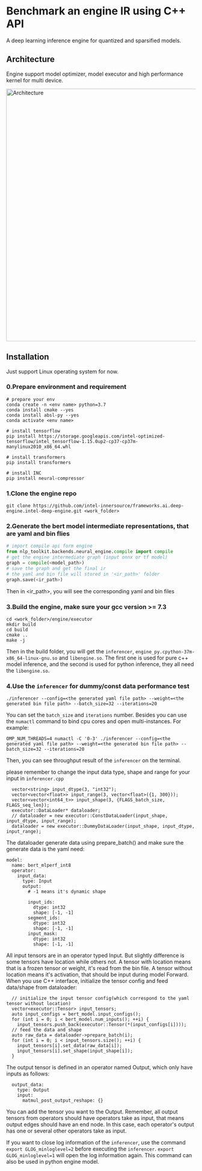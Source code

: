 # Benchmark an engine IR using C++ API
A deep learning inference engine for quantized and sparsified models.

## Architecture
Engine support model optimizer, model executor and high performance kernel for multi device.

<a target="_blank" href="imgs/architecture.png">
  <img src="imgs/architecture.png" alt="Architecture" width=762 height=672>
</a>

## Installation

Just support Linux operating system for now.


### 0.Prepare environment and requirement

```
# prepare your env
conda create -n <env name> python=3.7
conda install cmake --yes
conda install absl-py --yes
conda activate <env name>

# install tensorflow
pip install https://storage.googleapis.com/intel-optimized-tensorflow/intel_tensorflow-1.15.0up2-cp37-cp37m-manylinux2010_x86_64.whl

# install transformers
pip install transformers

# install INC
pip install neural-compressor
```

### 1.Clone the engine repo

`git clone https://github.com/intel-innersource/frameworks.ai.deep-engine.intel-deep-engine.git <work_folder>`

### 2.Generate the bert model intermediate representations, that are yaml and bin flies

```python
# import compile api form engine
from nlp_toolkit.backends.neural_engine.compile import compile
# get the engine intermediate graph (input onnx or tf model)
graph = compile(<model_path>)
# save the graph and get the final ir
# the yaml and bin file will stored in '<ir_path>' folder
graph.save(<ir_path>)
```

Then in <ir_path>, you will see the corresponding yaml and bin files

### 3.Build the engine, **make sure your gcc version >= 7.3**

```
cd <work_folder>/engine/executor
mkdir build
cd build
cmake ..
make -j
```

Then in the build folder, you will get the `inferencer`, `engine_py.cpython-37m-x86_64-linux-gnu.so` and `libengine.so`. The first one is used for pure c++ model inference, and the second is used for python inference, they all need the `libengine.so`.

### 4.Use the `inferencer` for dummy/const data performance test

`./inferencer --config=<the generated yaml file path> --weight=<the generated bin file path> --batch_size=32 --iterations=20`

You can set the `batch_size` and `iterations` number. Besides you can use the `numactl` command to bind cpu cores and open multi-instances. For example:

`OMP_NUM_THREADS=4 numactl -C '0-3' ./inferencer --config=<the generated yaml file path> --weight=<the generated bin file path> --batch_size=32 --iterations=20`

Then, you can see throughput result of the `inferencer`  on the terminal.

please remember to change the input data type, shape and range for your input in `inferencer.cpp`

```
  vector<string> input_dtype(3, "int32");
  vector<vector<float>> input_range(3, vector<float>({1, 300}));
  vector<vector<int64_t>> input_shape(3, {FLAGS_batch_size, FLAGS_seq_len});
  executor::DataLoader* dataloader;
  // dataloader = new executor::ConstDataLoader(input_shape, input_dtype, input_range);
  dataloader = new executor::DummyDataLoader(input_shape, input_dtype, input_range);

```
The dataloader generate data using prepare_batch() and make sure the generate data is the yaml need:

```
model:
  name: bert_mlperf_int8
  operator:
    input_data:
      type: Input
      output:
        # -1 means it's dynamic shape

        input_ids:
          dtype: int32
          shape: [-1, -1]
        segment_ids:
          dtype: int32
          shape: [-1, -1]
        input_mask:
          dtype: int32
          shape: [-1, -1]
```
All input tensors are in an operator typed Input. But slightly difference is some tensors have location while others not. A tensor with location means that is a frozen tensor or weight, it's read from the bin file. A tensor without location means it's activation, that should be input during model Forward. When you use C++ interface, initialize the tensor config and feed data/shape from dataloader:

```
  // initialize the input tensor config(which correspond to the yaml tensor without location)
  vector<executor::Tensor> input_tensors;
  auto input_configs = bert_model.input_configs();
  for (int i = 0; i < bert_model.num_inputs(); ++i) {
    input_tensors.push_back(executor::Tensor(*(input_configs[i])));
  // feed the data and shape
  auto raw_data = dataloader->prepare_batch(i);
  for (int i = 0; i < input_tensors.size(); ++i) {
    input_tensors[i].set_data(raw_data[i]);
    input_tensors[i].set_shape(input_shape[i]);
  }

```

The output tensor is defined in an operator named Output, which only have inputs as follows:

```
  output_data:
    type: Output
    input:
      matmul_post_output_reshape: {}

```
You can add the tensor you want to the Output. Remember, all output tensors from operators should have operators take as input, that means output edges should have an end node. In this case, each operator's output has one or several other operators take as input.

If you want to close log information of the `inferencer`, use the command `export GLOG_minloglevel=2` before executing the `inferencer`.  `export GLOG_minloglevel=1` will open the log information again. This command can also be used in python engine model.
